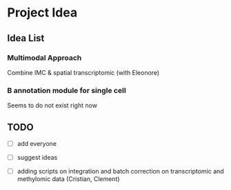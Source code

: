 # Project Idea

## Idea List

### Multimodal Approach
Combine IMC & spatial transcriptomic (with Eleonore)

### B annotation module for single cell
Seems to do not exist right now

## TODO
 * [ ] add everyone
 * [ ] suggest ideas
 * [ ] adding scripts on integration and batch correction on transcriptomic and methylomic data (Cristian, Clement)

